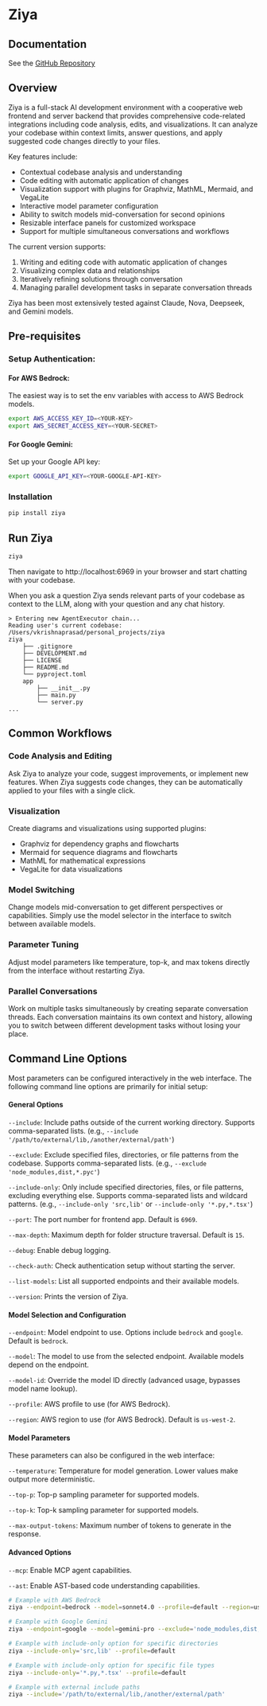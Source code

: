 # Ziya

## Documentation
See the [GitHub Repository](https://github.com/ziya-ai/ziya)

## Overview
Ziya is a full-stack AI development environment with a cooperative web frontend and server backend that provides comprehensive code-related integrations including code analysis, edits, and visualizations. It can analyze your codebase within context limits, answer questions, and apply suggested code changes directly to your files.

Key features include:
- Contextual codebase analysis and understanding
- Code editing with automatic application of changes
- Visualization support with plugins for Graphviz, MathML, Mermaid, and VegaLite
- Interactive model parameter configuration
- Ability to switch models mid-conversation for second opinions
- Resizable interface panels for customized workspace
- Support for multiple simultaneous conversations and workflows

The current version supports:
1. Writing and editing code with automatic application of changes
2. Visualizing complex data and relationships
3. Iteratively refining solutions through conversation
4. Managing parallel development tasks in separate conversation threads

Ziya has been most extensively tested against Claude, Nova, Deepseek, and Gemini models.

## Pre-requisites
### Setup Authentication:

#### For AWS Bedrock:
The easiest way is to set the env variables with access to AWS Bedrock models.

```bash
export AWS_ACCESS_KEY_ID=<YOUR-KEY>
export AWS_SECRET_ACCESS_KEY=<YOUR-SECRET>
```

#### For Google Gemini:
Set up your Google API key:

```bash
export GOOGLE_API_KEY=<YOUR-GOOGLE-API-KEY>
```

### Installation

```bash
pip install ziya
```

## Run Ziya

```bash 
ziya
```
Then navigate to http://localhost:6969 in your browser and start chatting with your codebase. 

When you ask a question Ziya sends relevant parts of your codebase as context to the LLM, along with your question and any chat history.
```
> Entering new AgentExecutor chain...
Reading user's current codebase: /Users/vkrishnaprasad/personal_projects/ziya
ziya
    ├── .gitignore
    ├── DEVELOPMENT.md
    ├── LICENSE
    ├── README.md
    └── pyproject.toml
    app
        ├── __init__.py
        ├── main.py
        └── server.py
...
```

## Common Workflows

### Code Analysis and Editing
Ask Ziya to analyze your code, suggest improvements, or implement new features. When Ziya suggests code changes, they can be automatically applied to your files with a single click.

### Visualization
Create diagrams and visualizations using supported plugins:
- Graphviz for dependency graphs and flowcharts
- Mermaid for sequence diagrams and flowcharts
- MathML for mathematical expressions
- VegaLite for data visualizations

### Model Switching
Change models mid-conversation to get different perspectives or capabilities. Simply use the model selector in the interface to switch between available models.

### Parameter Tuning
Adjust model parameters like temperature, top-k, and max tokens directly from the interface without restarting Ziya.

### Parallel Conversations
Work on multiple tasks simultaneously by creating separate conversation threads. Each conversation maintains its own context and history, allowing you to switch between different development tasks without losing your place.

## Command Line Options

Most parameters can be configured interactively in the web interface. The following command line options are primarily for initial setup:

#### General Options
`--include`: Include paths outside of the current working directory. Supports comma-separated lists. (e.g., `--include '/path/to/external/lib,/another/external/path'`)

`--exclude`: Exclude specified files, directories, or file patterns from the codebase. Supports comma-separated lists. (e.g., `--exclude 'node_modules,dist,*.pyc'`)

`--include-only`: Only include specified directories, files, or file patterns, excluding everything else. Supports comma-separated lists and wildcard patterns. (e.g., `--include-only 'src,lib'` or `--include-only '*.py,*.tsx'`)

`--port`: The port number for frontend app. Default is `6969`.

`--max-depth`: Maximum depth for folder structure traversal. Default is `15`.

`--debug`: Enable debug logging.

`--check-auth`: Check authentication setup without starting the server.

`--list-models`: List all supported endpoints and their available models.

`--version`: Prints the version of Ziya.

#### Model Selection and Configuration
`--endpoint`: Model endpoint to use. Options include `bedrock` and `google`. Default is `bedrock`.

`--model`: The model to use from the selected endpoint. Available models depend on the endpoint.

`--model-id`: Override the model ID directly (advanced usage, bypasses model name lookup).

`--profile`: AWS profile to use (for AWS Bedrock).

`--region`: AWS region to use (for AWS Bedrock). Default is `us-west-2`.

#### Model Parameters
These parameters can also be configured in the web interface:

`--temperature`: Temperature for model generation. Lower values make output more deterministic.

`--top-p`: Top-p sampling parameter for supported models.

`--top-k`: Top-k sampling parameter for supported models.

`--max-output-tokens`: Maximum number of tokens to generate in the response.

#### Advanced Options

`--mcp`: Enable MCP agent capabilities.

`--ast`: Enable AST-based code understanding capabilities.

```bash
# Example with AWS Bedrock
ziya --endpoint=bedrock --model=sonnet4.0 --profile=default --region=us-east-1 --exclude='node_modules,dist,*.pyc'

# Example with Google Gemini
ziya --endpoint=google --model=gemini-pro --exclude='node_modules,dist,*.pyc'

# Example with include-only option for specific directories
ziya --include-only='src,lib' --profile=default

# Example with include-only option for specific file types
ziya --include-only='*.py,*.tsx' --profile=default

# Example with external include paths
ziya --include='/path/to/external/lib,/another/external/path'
```
